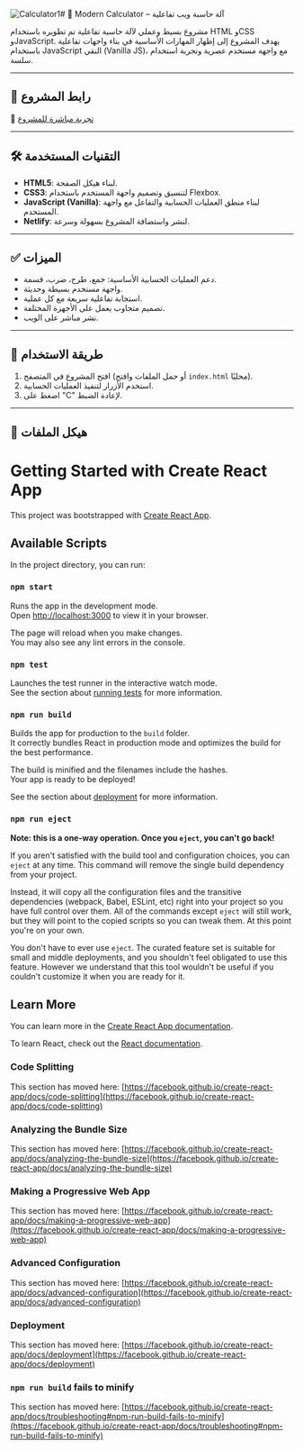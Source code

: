 ![Calculator1](https://github.com/user-attachments/assets/ad26151b-8732-4bc0-a649-0e33fcdd41a9)# 🧮 Modern Calculator – آلة حاسبة ويب تفاعلية

مشروع بسيط وعملي لآلة حاسبة تفاعلية تم تطويره باستخدام HTML وCSS وJavaScript. يهدف المشروع إلى إظهار المهارات الأساسية في بناء واجهات تفاعلية باستخدام JavaScript النقي (Vanilla JS)، مع واجهة مستخدم عصرية وتجربة استخدام سلسة.



---

## 🚀 رابط المشروع

🔗 [تجربة مباشرة للمشروع](https://moderncalculator615.netlify.app)

---

## 🛠️ التقنيات المستخدمة

- **HTML5**: لبناء هيكل الصفحة.
- **CSS3**: لتنسيق وتصميم واجهة المستخدم باستخدام Flexbox.
- **JavaScript (Vanilla)**: لبناء منطق العمليات الحسابية والتفاعل مع واجهة المستخدم.
- **Netlify**: لنشر واستضافة المشروع بسهولة وسرعة.

---

## ✅ الميزات

- دعم العمليات الحسابية الأساسية: جمع، طرح، ضرب، قسمة.
- واجهة مستخدم بسيطة وحديثة.
- استجابة تفاعلية سريعة مع كل عملية.
- تصميم متجاوب يعمل على الأجهزة المختلفة.
- نشر مباشر على الويب.

---


## 📂 طريقة الاستخدام

1. افتح المشروع في المتصفح (أو حمل الملفات وافتح `index.html` محليًا).
2. استخدم الأزرار لتنفيذ العمليات الحسابية.
3. اضغط على "C" لإعادة الضبط.

---

## 📁 هيكل الملفات


# Getting Started with Create React App

This project was bootstrapped with [Create React App](https://github.com/facebook/create-react-app).

## Available Scripts

In the project directory, you can run:

### `npm start`

Runs the app in the development mode.\
Open [http://localhost:3000](http://localhost:3000) to view it in your browser.

The page will reload when you make changes.\
You may also see any lint errors in the console.

### `npm test`

Launches the test runner in the interactive watch mode.\
See the section about [running tests](https://facebook.github.io/create-react-app/docs/running-tests) for more information.

### `npm run build`

Builds the app for production to the `build` folder.\
It correctly bundles React in production mode and optimizes the build for the best performance.

The build is minified and the filenames include the hashes.\
Your app is ready to be deployed!

See the section about [deployment](https://facebook.github.io/create-react-app/docs/deployment) for more information.

### `npm run eject`

**Note: this is a one-way operation. Once you `eject`, you can't go back!**

If you aren't satisfied with the build tool and configuration choices, you can `eject` at any time. This command will remove the single build dependency from your project.

Instead, it will copy all the configuration files and the transitive dependencies (webpack, Babel, ESLint, etc) right into your project so you have full control over them. All of the commands except `eject` will still work, but they will point to the copied scripts so you can tweak them. At this point you're on your own.

You don't have to ever use `eject`. The curated feature set is suitable for small and middle deployments, and you shouldn't feel obligated to use this feature. However we understand that this tool wouldn't be useful if you couldn't customize it when you are ready for it.

## Learn More

You can learn more in the [Create React App documentation](https://facebook.github.io/create-react-app/docs/getting-started).

To learn React, check out the [React documentation](https://reactjs.org/).

### Code Splitting

This section has moved here: [https://facebook.github.io/create-react-app/docs/code-splitting](https://facebook.github.io/create-react-app/docs/code-splitting)

### Analyzing the Bundle Size

This section has moved here: [https://facebook.github.io/create-react-app/docs/analyzing-the-bundle-size](https://facebook.github.io/create-react-app/docs/analyzing-the-bundle-size)

### Making a Progressive Web App

This section has moved here: [https://facebook.github.io/create-react-app/docs/making-a-progressive-web-app](https://facebook.github.io/create-react-app/docs/making-a-progressive-web-app)

### Advanced Configuration

This section has moved here: [https://facebook.github.io/create-react-app/docs/advanced-configuration](https://facebook.github.io/create-react-app/docs/advanced-configuration)

### Deployment

This section has moved here: [https://facebook.github.io/create-react-app/docs/deployment](https://facebook.github.io/create-react-app/docs/deployment)

### `npm run build` fails to minify

This section has moved here: [https://facebook.github.io/create-react-app/docs/troubleshooting#npm-run-build-fails-to-minify](https://facebook.github.io/create-react-app/docs/troubleshooting#npm-run-build-fails-to-minify)
